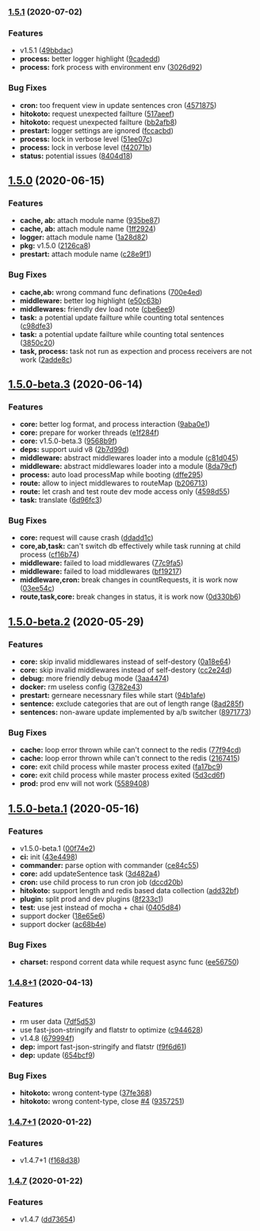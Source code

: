 ### [1.5.1](https://github.com/hitokoto-osc/hitokoto-api/compare/v1.5.0+1...v1.5.1) (2020-07-02)


### Features

* v1.5.1 ([49bbdac](https://github.com/hitokoto-osc/hitokoto-api/commit/49bbdac2eec564e17ba36c25b63ccf1da2acfe17))
* **process:** better logger highlight ([9cadedd](https://github.com/hitokoto-osc/hitokoto-api/commit/9cadedd7eda385005a63f3f6296ff08487ea3053))
* **process:** fork process with environment env ([3026d92](https://github.com/hitokoto-osc/hitokoto-api/commit/3026d920b0125873503af5250014b397f7937a66))


### Bug Fixes

* **cron:** too frequent view in update sentences cron ([4571875](https://github.com/hitokoto-osc/hitokoto-api/commit/4571875695951f19f54cffc3e29e90f9030ac789))
* **hitokoto:** request unexpected failture ([517aeef](https://github.com/hitokoto-osc/hitokoto-api/commit/517aeeffdaa71fc99de0d21a15f8ed504ab2618f))
* **hitokoto:** request unexpected failture ([bb2afb8](https://github.com/hitokoto-osc/hitokoto-api/commit/bb2afb8ecb5f70b45201cdb76624fecc7ea21d37))
* **prestart:** logger settings are ignored ([fccacbd](https://github.com/hitokoto-osc/hitokoto-api/commit/fccacbdc22e70d0b1e518d0465e5d55cb8445414))
* **process:** lock in verbose level ([51ee07c](https://github.com/hitokoto-osc/hitokoto-api/commit/51ee07c6cca1e24bb320ba47be4341378dfbdd27))
* **process:** lock in verbose level ([f42071b](https://github.com/hitokoto-osc/hitokoto-api/commit/f42071b59c6b2e9dbb3f97a0bc1604d5b8c9f9a6))
* **status:** potential issues ([8404d18](https://github.com/hitokoto-osc/hitokoto-api/commit/8404d1895312198e9793149c98f91563aea7954b))

## [1.5.0](https://github.com/hitokoto-osc/hitokoto-api/compare/v1.5.0-beta.3...v1.5.0) (2020-06-15)


### Features

* **cache, ab:** attach module name ([935be87](https://github.com/hitokoto-osc/hitokoto-api/commit/935be873a87385abc3256c23a7be4a3a077dfd01))
* **cache, ab:** attach module name ([1ff2924](https://github.com/hitokoto-osc/hitokoto-api/commit/1ff2924a4cd30feee210a6b0cbd19a49972589e4))
* **logger:** attach module name ([1a28d82](https://github.com/hitokoto-osc/hitokoto-api/commit/1a28d8271324e078a341ea37a3290be3c9196933))
* **pkg:** v1.5.0 ([2126ca8](https://github.com/hitokoto-osc/hitokoto-api/commit/2126ca8c1b0581e51be6ba8edfe917a3e166529c))
* **prestart:** attach module name ([c28e9f1](https://github.com/hitokoto-osc/hitokoto-api/commit/c28e9f1f75a01875f0bcc4dc4d1bc7f543edd023))


### Bug Fixes

* **cache,ab:** wrong command func definations ([700e4ed](https://github.com/hitokoto-osc/hitokoto-api/commit/700e4ed00f845e9a6c7445aefd2063e19a9547bd))
* **middleware:** better log highlight ([e50c63b](https://github.com/hitokoto-osc/hitokoto-api/commit/e50c63b5e0a2909cbfcc0a0443c1bbe3330670ec))
* **middlewares:** friendly dev load note ([cbe6ee9](https://github.com/hitokoto-osc/hitokoto-api/commit/cbe6ee981945e59252b4f4d7c718e029629a69aa))
* **task:** a potential update failture while counting total sentences ([c98dfe3](https://github.com/hitokoto-osc/hitokoto-api/commit/c98dfe381f1a85768ad8b0d88c6afa948d2d4d27))
* **task:** a potential update failture while counting total sentences ([3850c20](https://github.com/hitokoto-osc/hitokoto-api/commit/3850c201652ecd1504129e1c711419f3181762a3))
* **task, process:** task not run as expection and process receivers are not work ([2adde8c](https://github.com/hitokoto-osc/hitokoto-api/commit/2adde8ca10e02525cd423a14b9519b21579c0e3b))

## [1.5.0-beta.3](https://github.com/hitokoto-osc/hitokoto-api/compare/v1.5.0-beta.2...v1.5.0-beta.3) (2020-06-14)


### Features

* **core:** better log format, and process interaction ([9aba0e1](https://github.com/hitokoto-osc/hitokoto-api/commit/9aba0e19bea3c215830dbc2f118ce0eebf5d07c4))
* **core:** prepare for worker threads ([e1f284f](https://github.com/hitokoto-osc/hitokoto-api/commit/e1f284f915e225e39ec4e471bc0408374aebf37c))
* **core:** v1.5.0-beta.3 ([9568b9f](https://github.com/hitokoto-osc/hitokoto-api/commit/9568b9f1fac470bc2f480fa5846142bde17b49fc))
* **deps:** support uuid v8 ([2b7d99d](https://github.com/hitokoto-osc/hitokoto-api/commit/2b7d99d5f446efc4cc341f4918dd4bd2667c99dd))
* **middleware:** abstract middlewares loader into a module ([c81d045](https://github.com/hitokoto-osc/hitokoto-api/commit/c81d045208d0be03e4893b4114509f20854126ab))
* **middleware:** abstract middlewares loader into a module ([8da79cf](https://github.com/hitokoto-osc/hitokoto-api/commit/8da79cfb559208463307607fa62abd77c6d2862d))
* **process:** auto load processMap while booting ([dffe295](https://github.com/hitokoto-osc/hitokoto-api/commit/dffe295d2acb823d094e7a12b89ffed84c4d4506))
* **route:** allow to inject middlewares to routeMap ([b206713](https://github.com/hitokoto-osc/hitokoto-api/commit/b20671368c259a7f19efe5f8c5fcdd9eb169ac0d))
* **route:** let crash and test route dev mode access only ([4598d55](https://github.com/hitokoto-osc/hitokoto-api/commit/4598d554119035b9025991d2997ae7fee5ad770c))
* **task:** translate ([6d96fc3](https://github.com/hitokoto-osc/hitokoto-api/commit/6d96fc3eb74d74f544f83d9c75cba6fa340d8aeb))


### Bug Fixes

* **core:** request will cause crash ([ddadd1c](https://github.com/hitokoto-osc/hitokoto-api/commit/ddadd1c626e27a2cdff26b98b4d0edeb02f9becb))
* **core,ab,task:** can't switch db effectively while task running at child process ([cf16b74](https://github.com/hitokoto-osc/hitokoto-api/commit/cf16b74b3140c476c8670993a662e7a7c0194a8b))
* **middleware:** failed to load middlewares ([77c9fa5](https://github.com/hitokoto-osc/hitokoto-api/commit/77c9fa571cd6c2722d3103c497b952fe98c49bdd))
* **middleware:** failed to load middlewares ([bf19217](https://github.com/hitokoto-osc/hitokoto-api/commit/bf19217c5a3520a3465e0f1d8d9fde8ec412b4bf))
* **middleware,cron:** break changes in countRequests, it is work now ([03ee54c](https://github.com/hitokoto-osc/hitokoto-api/commit/03ee54c55999149feac7e91dbdc6c7d3df75d246))
* **route,task,core:** break changes in status, it is work now ([0d330b6](https://github.com/hitokoto-osc/hitokoto-api/commit/0d330b6153f06fbf02a161894607150532e59843))

## [1.5.0-beta.2](https://github.com/hitokoto-osc/hitokoto-api/compare/v1.5.0-beta.1...v1.5.0-beta.2) (2020-05-29)


### Features

* **core:** skip invalid middlewares instead of self-destory ([0a18e64](https://github.com/hitokoto-osc/hitokoto-api/commit/0a18e6485c6a1a23d2319f27b5da61de5a96d011))
* **core:** skip invalid middlewares instead of self-destory ([cc2e24d](https://github.com/hitokoto-osc/hitokoto-api/commit/cc2e24da1d29e0671e6adfb2ce65c9cb1fcecf1f))
* **debug:** more friendly debug mode ([3aa4474](https://github.com/hitokoto-osc/hitokoto-api/commit/3aa44744edbc23248a66cf15c262ecd4b52441c8))
* **docker:** rm useless config ([3782e43](https://github.com/hitokoto-osc/hitokoto-api/commit/3782e434f94b58d20f6c9281f4847bfb3b482557))
* **prestart:** gerneare necessnary files while start ([94b1afe](https://github.com/hitokoto-osc/hitokoto-api/commit/94b1afe9f219876ceb8d68131acfb82b11933bbb))
* **sentence:** exclude categories that are out of length range ([8ad285f](https://github.com/hitokoto-osc/hitokoto-api/commit/8ad285f35ddc0486ae85ec3a346279af1c48a8e8))
* **sentences:** non-aware update implemented by a/b switcher ([8971773](https://github.com/hitokoto-osc/hitokoto-api/commit/897177372128dc5a9430b7a4af423de948cb8e80))


### Bug Fixes

* **cache:** loop error thrown while can't connect to the redis ([77f94cd](https://github.com/hitokoto-osc/hitokoto-api/commit/77f94cd923ba983efd1f9ee29057968c52318195))
* **cache:** loop error thrown while can't connect to the redis ([2167415](https://github.com/hitokoto-osc/hitokoto-api/commit/2167415fe4537d17fe80a4d0372c3852a02fbcb0))
* **core:** exit child process while master process exited ([fa17bc9](https://github.com/hitokoto-osc/hitokoto-api/commit/fa17bc911a42368fca59055115b40bed45943e59))
* **core:** exit child process while master process exited ([5d3cd6f](https://github.com/hitokoto-osc/hitokoto-api/commit/5d3cd6fbda80785a60d6b22239569d3b757fecfb))
* **prod:** prod env will not work ([5589408](https://github.com/hitokoto-osc/hitokoto-api/commit/55894089e6a4ef08bb80d73c80f561f56f95bfbf))

## [1.5.0-beta.1](https://github.com/hitokoto-osc/hitokoto-api/compare/v1.4.8+1...v1.5.0-beta.1) (2020-05-16)


### Features

* v1.5.0-beta.1 ([00f74e2](https://github.com/hitokoto-osc/hitokoto-api/commit/00f74e25b0137ce2f3d0ec241c021a1ca7833ec7))
* **ci:** init ([43e4498](https://github.com/hitokoto-osc/hitokoto-api/commit/43e449851d1fa19cbf62e236982716a91daeb585))
* **commander:** parse option with commander ([ce84c55](https://github.com/hitokoto-osc/hitokoto-api/commit/ce84c559e6ddfdfc64632a6e75e1505181b6f19c))
* **core:** add updateSentence task ([3d482a4](https://github.com/hitokoto-osc/hitokoto-api/commit/3d482a46befc898fb6ff862f2e64f562fc36bc5b))
* **cron:** use child process to run cron job ([dccd20b](https://github.com/hitokoto-osc/hitokoto-api/commit/dccd20b2d2406a9c2318378557b854464a0cb6c6))
* **hitokoto:** support length and redis based data collection ([add32bf](https://github.com/hitokoto-osc/hitokoto-api/commit/add32bf8d1be5ede071c174f5f9ada4de5096f5f))
* **plugin:** split prod and dev plugins ([8f233c1](https://github.com/hitokoto-osc/hitokoto-api/commit/8f233c12b6a95f93944d78e483eddfc6531d67ac))
* **test:** use jest instead of mocha + chai ([0405d84](https://github.com/hitokoto-osc/hitokoto-api/commit/0405d84b47e269cf497551b46ea5615b5c998050))
* support docker ([18e65e6](https://github.com/hitokoto-osc/hitokoto-api/commit/18e65e62ed08a3153f5669dc5937aa5e40d8e7d6))
* support docker ([ac68b4e](https://github.com/hitokoto-osc/hitokoto-api/commit/ac68b4ee7b8677fef2baa6c2a5d12be09085227b))


### Bug Fixes

* **charset:** respond corrent data while request async func ([ee56750](https://github.com/hitokoto-osc/hitokoto-api/commit/ee56750c67802f6dcd35064c177d1c0abe9b714d))

### [1.4.8+1](https://github.com/hitokoto-osc/hitokoto-api/compare/1.4.8...v1.4.8+1) (2020-04-13)


### Features

* rm user data ([7df5d53](https://github.com/hitokoto-osc/hitokoto-api/commit/7df5d5346e13d561b7ca0dac9a3d6587c006ae69))
* use fast-json-stringify and flatstr to optimize ([c944628](https://github.com/hitokoto-osc/hitokoto-api/commit/c9446284970f066dfcc74c2d65dd85d6d4179fb9))
* v1.4.8 ([679994f](https://github.com/hitokoto-osc/hitokoto-api/commit/679994fd57f86c2d45137606774159b6800dda8d))
* **dep:** import fast-json-stringify and flatstr ([f9f6d61](https://github.com/hitokoto-osc/hitokoto-api/commit/f9f6d619f892dede2881c070bf05f67329956437))
* **dep:** update ([654bcf9](https://github.com/hitokoto-osc/hitokoto-api/commit/654bcf92f23f6c6f50be055a92010012ea55f549))


### Bug Fixes

* **hitokoto:** wrong content-type ([37fe368](https://github.com/hitokoto-osc/hitokoto-api/commit/37fe368bfbda362e3453b02dce2bea7c5d34f289))
* **hitokoto:** wrong content-type, close [#4](https://github.com/hitokoto-osc/hitokoto-api/issues/4) ([9357251](https://github.com/hitokoto-osc/hitokoto-api/commit/935725186e443804734b3240415edca4229c8eb3))

### [1.4.7+1](https://github.com/hitokoto-osc/hitokoto-api/compare/v1.4.7...v1.4.7+1) (2020-01-22)


### Features

* v1.4.7+1 ([f168d38](https://github.com/hitokoto-osc/hitokoto-api/commit/f168d3839d3c578803e5f6fee1973ec169b8d88c))

### [1.4.7](https://github.com/hitokoto-osc/hitokoto-api/compare/dd73654622c8fea8c2f26af696c4a20dbfe112b0...v1.4.7) (2020-01-22)


### Features

* v1.4.7 ([dd73654](https://github.com/hitokoto-osc/hitokoto-api/commit/dd73654622c8fea8c2f26af696c4a20dbfe112b0))

